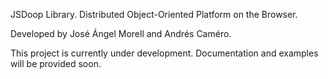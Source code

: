 JSDoop Library. Distributed Object-Oriented Platform on the Browser.

Developed by José Ángel Morell and Andrés Caméro.


This project is currently under development. Documentation and examples will be provided soon.
